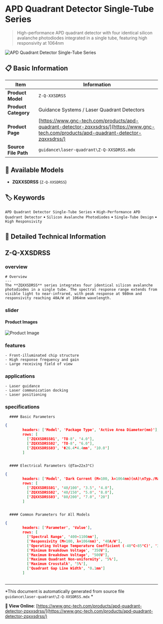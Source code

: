 # APD Quadrant Detector Single-Tube Series

> High-performance APD quadrant detector with four identical silicon avalanche photodiodes integrated in a single tube, featuring high responsivity at 1064nm

![APD Quadrant Detector Single-Tube Series](https://www.gnc-tech.com/images/products/guidance/laser-quadrant/Z-Q-XXSDRSS/Z-Q-XXSDRSS.webp)

## 📋 Basic Information

| Item | Information |
|------|------|
| **Product Model** | `Z-Q-XXSDRSS` |
| **Product Category** | Guidance Systems / Laser Quadrant Detectors |
| **Product Page** | [https://www.gnc-tech.com/products/apd-quadrant-detector-zqxxsdrss/](https://www.gnc-tech.com/products/apd-quadrant-detector-zqxxsdrss/) |
| **Source File Path** | `guidance\laser-quadrant\Z-Q-XXSDRSS.mdx` |

## 🔧 Available Models

- **ZQXXSDRSS** (`Z-Q-XXSDRSS`)

## 🏷️ Keywords

`APD Quadrant Detector Single-Tube Series` • `High-Performance APD Quadrant Detector` • `Silicon Avalanche Photodiodes` • `Single-Tube Design` • `High Responsivity`

## 📖 Detailed Technical Information


## Z-Q-XXSDRSS

  
### overview

    # Overview
    ---
    The **ZQXXSDRSS** series integrates four identical silicon avalanche photodiodes in a single tube. The spectral response range extends from visible light to near-infrared, with peak response at 980nm and responsivity reaching 40A/W at 1064nm wavelength.
  

  
### slider

    
#### Product Images

![Product Image](https://www.gnc-tech.com/images/products/Z-Q-XXSDRSS-Slide-01.webp)


  

  
### features

    - Front-illuminated chip structure
    - High response frequency and gain
    - Large receiving field of view
  

  
### applications

    - Laser guidance
    - Laser communication docking
    - Laser positioning
  

  
### specifications

    
      #### Basic Parameters
      
```json
{
        headers: ['Model', 'Package Type', 'Active Area Diameter(mm)'],
        rows: [
          ['ZQXXSDRSS01', 'TO-8', '4.0'],
          ['ZQXXSDRSS02', 'TO-8', '6.0'],
          ['ZQXXSDRSS03', 'Φ26.4*4.4mm', '10.0']
        ]
      
```


      #### Electrical Parameters (@Ta=22±3°C)
      
```json
{
        headers: ['Model', 'Dark Current (M=100, λ=1064nm)(nA)\nTyp./Max.', 'Response Time(ns)', 'Total Capacitance(pF)'],
        rows: [
          ['ZQXXSDRSS01', '40/100', '3.5', '4.0'],
          ['ZQXXSDRSS02', '40/150', '5.0', '8.0'],
          ['ZQXXSDRSS03', '80/200', '7.0', '20']
        ]
      
```


      #### Common Parameters for All Models
      
```json
{
        headers: ['Parameter', 'Value'],
        rows: [
          ['Spectral Range', '400~1100nm'],
          ['Responsivity (M=100, λ=1064nm)', '40A/W'],
          ['Operating Voltage Temperature Coefficient (-40°C~85°C)', '3.2V/°C'],
          ['Minimum Breakdown Voltage', '350V'],
          ['Maximum Breakdown Voltage', '500V'],
          ['Maximum Quadrant Non-uniformity', '5%'],
          ['Maximum Crosstalk', '5%'],
          ['Quadrant Gap Line Width', '0.1mm']
        ]
      
```

    
  

---

*This document is automatically generated from source file `guidance\laser-quadrant\Z-Q-XXSDRSS.mdx` *

**🔗 View Online**: [https://www.gnc-tech.com/products/apd-quadrant-detector-zqxxsdrss/](https://www.gnc-tech.com/products/apd-quadrant-detector-zqxxsdrss/)
